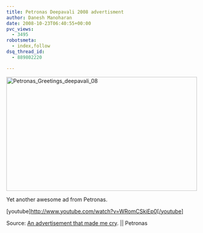 ```yaml
---
title: Petronas Deepavali 2008 advertisment
author: Danesh Manoharan
date: 2008-10-23T06:40:55+00:00
pvc_views:
  - 3495
robotsmeta:
  - index,follow
dsq_thread_id:
  - 889802220

---
```

[<img loading="lazy" src="http://farm4.static.flickr.com/3071/2965699959_1e89e0071c.jpg" alt="Petronas_Greetings_deepavali_08" width="500" height="299" />][1]

Yet another awesome ad from Petronas.

[youtube]http://www.youtube.com/watch?v=WRomCSkiEp0[/youtube]

Source: [An advertisement that made me cry][2]. || Petronas

 [1]: http://www.flickr.com/photos/dannyportal/2965699959/ "Petronas_Greetings_deepavali_08 by Danesh Manoharan, on Flickr"
 [2]: http://drsaravananr.blogspot.com/2008/10/advertisement-that-made-me-cry.html